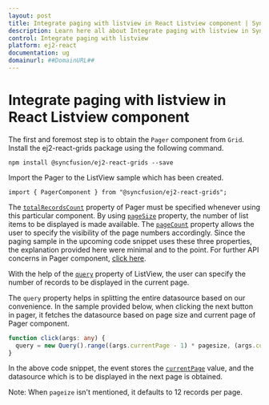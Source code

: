 ```yaml
---
layout: post
title: Integrate paging with listview in React Listview component | Syncfusion
description: Learn here all about Integrate paging with listview in Syncfusion React Listview component of Syncfusion Essential JS 2 and more.
control: Integrate paging with listview 
platform: ej2-react
documentation: ug
domainurl: ##DomainURL##
---
```


# Integrate paging with listview in React Listview component

The first and foremost step is to obtain the `Pager` component from `Grid`. Install the ej2-react-grids package using the following command.

```
npm install @syncfusion/ej2-react-grids --save
```

Import the Pager to the ListView sample which has been created.

```
import { PagerComponent } from "@syncfusion/ej2-react-grids";
```

The [`totalRecordsCount`](https://ej2.syncfusion.com/documentation/api/pager/#totalrecordscount) property of Pager must be specified whenever using this particular component. By using [`pageSize`](https://ej2.syncfusion.com/documentation/api/pager/#pagesize) property, the number of list items to be displayed is made available. The [`pageCount`](https://ej2.syncfusion.com/documentation/api/pager/#pagecount) property allows the user to specify the visibility of the page numbers accordingly. Since the paging sample in the upcoming code snippet uses these three properties, the explanation provided here were minimal and to the point. For further API concerns in Pager component, [click here](https://ej2.syncfusion.com/documentation/api/pager/).

With the help of the [`query`](https://ej2.syncfusion.com/react/documentation/api/list-view#query) property of ListView, the user can specify the number of records to be displayed in the current page.

The `query` property helps in splitting the entire datasource based on our convenience. In the sample provided below, when clicking the next button in pager, it fetches the datasource based on page size and current page of Pager component.

```ts
function click(args: any) {
  query = new Query().range((args.currentPage - 1) * pagesize, (args.currentPage * pagesize));
}
```

In the above code snippet, the event stores the [`currentPage`](https://ej2.syncfusion.com/documentation/api/pager/#currentpage) value, and the datasource which is to be displayed in the next page is obtained.

Note: When `pageize` isn't mentioned, it defaults to 12 records per page.
